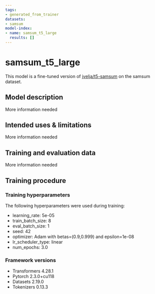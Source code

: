 ```yaml
---
tags:
- generated_from_trainer
datasets:
- samsum
model-index:
- name: samsum_t5_large
  results: []
---
```


<!-- This model card has been generated automatically according to the information the Trainer had access to. You
should probably proofread and complete it, then remove this comment. -->

# samsum_t5_large

This model is a fine-tuned version of [jvelja/t5-samsum](https://huggingface.co/jvelja/t5-samsum) on the samsum dataset.

## Model description

More information needed

## Intended uses & limitations

More information needed

## Training and evaluation data

More information needed

## Training procedure

### Training hyperparameters

The following hyperparameters were used during training:
- learning_rate: 5e-05
- train_batch_size: 8
- eval_batch_size: 1
- seed: 42
- optimizer: Adam with betas=(0.9,0.999) and epsilon=1e-08
- lr_scheduler_type: linear
- num_epochs: 3.0

### Framework versions

- Transformers 4.28.1
- Pytorch 2.3.0+cu118
- Datasets 2.19.0
- Tokenizers 0.13.3
